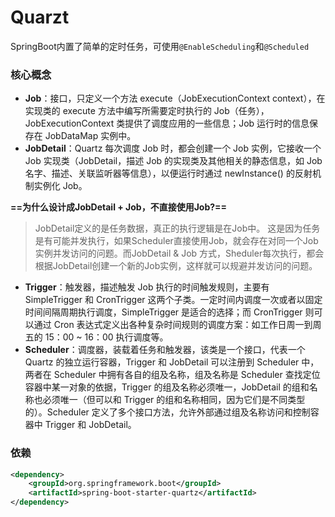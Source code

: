 # Quarzt

SpringBoot内置了简单的定时任务，可使用`@EnableScheduling`和`@Scheduled`

### 核心概念

- **Job**：接口，只定义一个方法 execute（JobExecutionContext context），在实现类的 execute 方法中编写所需要定时执行的 Job（任务），JobExecutionContext 类提供了调度应用的一些信息；Job 运行时的信息保存在 JobDataMap 实例中。
- **JobDetail**：Quartz 每次调度 Job 时，都会创建一个 Job 实例，它接收一个 Job 实现类（JobDetail，描述 Job 的实现类及其他相关的静态信息，如 Job 名字、描述、关联监听器等信息），以便运行时通过 newInstance() 的反射机制实例化 Job。

**==为什么设计成JobDetail + Job，不直接使用Job?==**

> JobDetail定义的是任务数据，真正的执行逻辑是在Job中。
> 这是因为任务是有可能并发执行，如果Scheduler直接使用Job，就会存在对同一个Job实例并发访问的问题。而JobDetail & Job 方式，Sheduler每次执行，都会根据JobDetail创建一个新的Job实例，这样就可以规避并发访问的问题。

- **Trigger**：触发器，描述触发 Job 执行的时间触发规则，主要有 SimpleTrigger 和 CronTrigger 这两个子类。一定时间内调度一次或者以固定时间间隔周期执行调度，SimpleTrigger 是适合的选择；而 CronTrigger 则可以通过 Cron 表达式定义出各种复杂时间规则的调度方案：如工作日周一到周五的 15：00 ~ 16：00 执行调度等。
- **Scheduler**：调度器，装载着任务和触发器，该类是一个接口，代表一个 Quartz 的独立运行容器，Trigger 和 JobDetail 可以注册到 Scheduler 中，两者在 Scheduler 中拥有各自的组及名称，组及名称是 Scheduler 查找定位容器中某一对象的依据，Trigger 的组及名称必须唯一，JobDetail 的组和名称也必须唯一（但可以和 Trigger 的组和名称相同，因为它们是不同类型的）。Scheduler 定义了多个接口方法，允许外部通过组及名称访问和控制容器中 Trigger 和 JobDetail。

### 依赖

```xml
<dependency>
    <groupId>org.springframework.boot</groupId>
    <artifactId>spring-boot-starter-quartz</artifactId>
</dependency>
```

